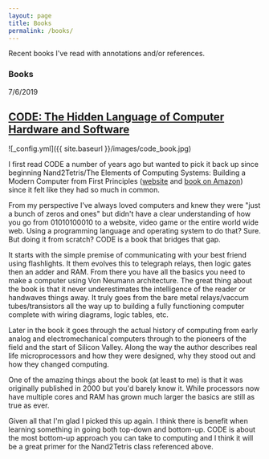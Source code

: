 ```yaml
---
layout: page
title: Books
permalink: /books/
---
```


Recent books I've read with annotations and/or references.

### Books

7/6/2019
## [CODE: The Hidden Language of Computer Hardware and Software](https://read.amazon.com/kp/embed?asin=B00JDMPOK2&preview=newtab&linkCode=kpe&ref_=cm_sw_r_kb_dp_o7tiDbA7NK11D)

![_config.yml]({{ site.baseurl }}/images/code_book.jpg)


I first read CODE a number of years ago but wanted to pick it back up since beginning
Nand2Tetris/The Elements of Computing Systems: Building a Modern Computer 
from First Principles ([website](https://www.nand2tetris.org/) and [book on Amazon](https://www.amazon.com/Elements-Computing-Systems-Building-Principles/dp/0262640686/ref=ed_oe_p)) since it felt like they had so much in common.

From my perspective I've always loved computers and knew they were "just a bunch of zeros and ones" but didn't have a
clear understanding of how you go from 01010100010 to a website, video game or the entire world wide web.  Using a programming language
and operating system to do that? Sure.  But doing it from scratch?  CODE is a book that bridges that gap.

It starts with the simple premise of communicating with your best friend using flashlights. It them evolves this to telegraph relays, then logic gates then an adder and RAM.  From there you have all the basics you need to make a computer using Von Neumann architecture.  The great thing about the book is that it never underestimates the intelligence of the reader or handwaves things away.  It truly goes from the bare metal relays/vaccum tubes/transistors all the way up
to building a fully functioning computer complete with wiring diagrams, logic tables, etc.

Later in the book it goes through the actual history of computing from early analog and electromechanical computers through to the pioneers
of the field and the start of Silicon Valley.  Along the way the author describes real life microprocessors and how they were designed, why they stood out and
how they changed computing.

One of the amazing things about the book (at least to me) is that it was originally published in 2000 but you'd barely know it. While processors now
have multiple cores and RAM has grown much larger the basics are still as true as ever.

Given all that I'm glad I picked this up again.  I think there is benefit when learning something in going both top-down and bottom-up.  CODE is about the most bottom-up approach you can take to computing and I think it will be a great primer for the Nand2Tetris class referenced above.